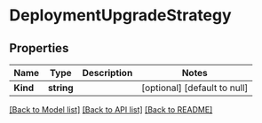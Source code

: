 # DeploymentUpgradeStrategy

## Properties
Name | Type | Description | Notes
------------ | ------------- | ------------- | -------------
**Kind** | **string** |  | [optional] [default to null]

[[Back to Model list]](../README.md#documentation-for-models) [[Back to API list]](../README.md#documentation-for-api-endpoints) [[Back to README]](../README.md)


